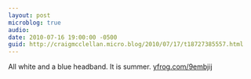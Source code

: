 ```yaml
---
layout: post
microblog: true
audio: 
date: 2010-07-16 19:00:00 -0500
guid: http://craigmcclellan.micro.blog/2010/07/17/t18727385557.html
---
```

All white and a blue headband. It is summer.  [yfrog.com/9embjij](http://yfrog.com/9embjij)
